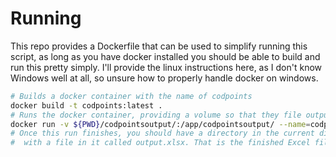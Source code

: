 # Running

This repo provides a Dockerfile that can be used to simplify running this script, as long as you have docker installed you should be able to build and run this pretty simply. I'll provide the linux instructions here, as I don't know Windows well at all, so unsure how to properly handle docker on windows.

```bash
# Builds a docker container with the name of codpoints
docker build -t codpoints:latest .
# Runs the docker container, providing a volume so that they file output can be saved locally
docker run -v ${PWD}/codpointsoutput/:/app/codpointsoutput/ --name=codpointssystem codpoints:latest
# Once this run finishes, you should have a directory in the current directory called codpointsoutput
#  with a file in it called output.xlsx. That is the finished Excel file for this
```
